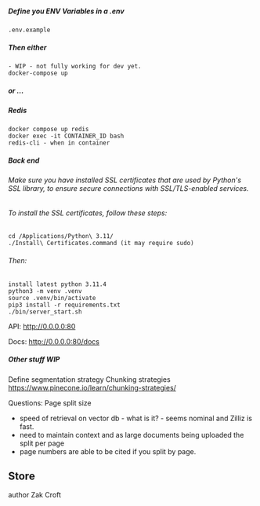 
##### Define you ENV Variables in a .env

    .env.example

##### Then either

    - WIP - not fully working for dev yet.
    docker-compose up

##### or ...

##### Redis
    docker compose up redis
    docker exec -it CONTAINER_ID bash
    redis-cli - when in container

##### Back end
###### Make sure you have installed SSL certificates that are used by Python's SSL library, to ensure secure connections with SSL/TLS-enabled services.
###### To install the SSL certificates, follow these steps:
    cd /Applications/Python\ 3.11/
    ./Install\ Certificates.command (it may require sudo)

###### Then:
    install latest python 3.11.4 
    python3 -m venv .venv
    source .venv/bin/activate
    pip3 install -r requirements.txt
    ./bin/server_start.sh

API: http://0.0.0.0:80

Docs: http://0.0.0.0:80/docs


##### Other stuff WIP

Define segmentation strategy
Chunking strategies
https://www.pinecone.io/learn/chunking-strategies/

Questions:
Page split size
  - speed of retrieval on vector db - what is it? - seems nominal and Zilliz is fast.
  - need to maintain context and as large documents being uploaded the split per page
  - page numbers are able to be cited if you split by page.

Store
 - 

author Zak Croft

